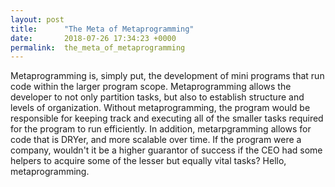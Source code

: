```yaml
---
layout: post
title:      "The Meta of Metaprogramming"
date:       2018-07-26 17:34:23 +0000
permalink:  the_meta_of_metaprogramming
---
```



Metaprogramming is, simply put, the development of mini programs that run code within the larger program scope. Metaprogramming allows the developer to not only partition tasks, but also to establish structure and levels of organization. Without metaprogramming, the program would be responsible for keeping track and executing all of the smaller tasks required for the program to run efficiently. In addition, metarpgramming allows for code that is DRYer, and more scalable over time. If the program were a company, wouldn't it be a higher guarantor of success if the CEO had some helpers to acquire some of the lesser but equally vital tasks? Hello, metaprogramming. 
